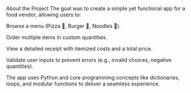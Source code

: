  About the Project
The goal was to create a simple yet functional app for a food vendor, allowing users to:

Browse a menu (Pizza 🍕, Burger 🍔, Noodles 🍜).

Order multiple items in custom quantities.

View a detailed receipt with itemized costs and a total price.

Validate user inputs to prevent errors (e.g., invalid choices, negative quantities).

The app uses Python and core programming concepts like dictionaries, loops, and modular functions to deliver a seamless experience.
